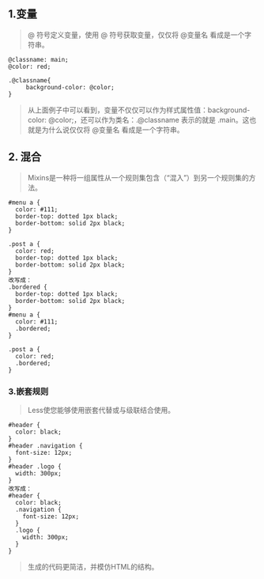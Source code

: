 ## 1.变量
> @ 符号定义变量，使用 @ 符号获取变量，仅仅将 @变量名 看成是一个字符串。

    @classname: main;
    @color: red;

    .@classname{
         background-color: @color;
    }

> 从上面例子中可以看到，变量不仅仅可以作为样式属性值：background-color: @color;，还可以作为类名：.@classname 表示的就是 .main。这也就是为什么说仅仅将 @变量名 看成是一个字符串。

## 2. 混合
> Mixins是一种将一组属性从一个规则集包含（“混入”）到另一个规则集的方法。
    
    #menu a {
      color: #111;
      border-top: dotted 1px black;
      border-bottom: solid 2px black;
    }

    .post a {
      color: red;
      border-top: dotted 1px black;
      border-bottom: solid 2px black;
    }
    改写成：
    .bordered {
      border-top: dotted 1px black;
      border-bottom: solid 2px black;
    }
    #menu a {
      color: #111;
      .bordered;
    }

    .post a {
      color: red;
      .bordered;
    }

### 3.嵌套规则
> Less使您能够使用嵌套代替或与级联结合使用。

    #header {
      color: black;
    }
    #header .navigation {
      font-size: 12px;
    }
    #header .logo {
      width: 300px;
    }
    改写成：
    #header {
      color: black;
      .navigation {
        font-size: 12px;
      }
      .logo {
        width: 300px;
      }
    }
> 生成的代码更简洁，并模仿HTML的结构。


